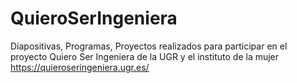 # QuieroSerIngeniera
Diapositivas, Programas, Proyectos realizados para participar en el proyecto Quiero Ser Ingeniera de la UGR y el instituto de la mujer  https://quieroseringeniera.ugr.es/
